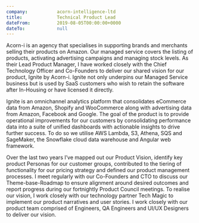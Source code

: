 ```yaml
---
company:           acorn-intelligence-ltd
title:             Technical Product Lead
dateFrom:          2019-08-05T00:00:00+0000
dateTo:            null
---
```

Acorn-i is an agency that specialises in supporting brands and merchants selling their products on Amazon. Our managed service covers the listing of products, activating advertising campaigns and managing stock levels. As their Lead Product Manager, I have worked closely with the Chief Technology Officer and Co-Founders to deliver our shared vision for our product, Ignite by Acorn-i. Ignite not only underpins our Managed Service business but is used by SaaS customers who wish to retain the software after In-Housing or have licensed it directly.

Ignite is an omnichannel analytics platform that consolidates eCommerce data from Amazon, Shopify and WooCommerce along with advertising data from Amazon, Facebook and Google. The goal of the product is to provide operational improvements for our customers by consolidating performance data into a suite of unified dashboards with actionable insights to drive further success. To do so we utilise AWS Lambda, S3, Athena, SQS and SageMaker, the Snowflake cloud data warehouse and Angular web framework.

Over the last two years I’ve mapped out our Product Vision, identify key product Personas for our customer groups, contributed to the tiering of functionality for our pricing strategy and defined our product management processes. I meet regularly with our Co-Founders and CTO to discuss our Theme-base-Roadmap to ensure alignment around desired outcomes and report progress during our fortnightly Product Council meetings. To realise our vision, I work closely with our technology partner Tech Magic to implement our product narratives and user stories. I work closely with our product team comprised of Engineers, QA Engineers and UI/UX Designers to deliver our vision.
